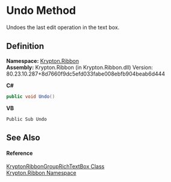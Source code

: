 # Undo Method


Undoes the last edit operation in the text box.



## Definition
**Namespace:** <a href="1e9bc734-cff9-e9b8-f013-94cdac669794.md">Krypton.Ribbon</a>  
**Assembly:** Krypton.Ribbon (in Krypton.Ribbon.dll) Version: 80.23.10.287+8d7660f9dc5efd033fabe008ebfb904beab6d444

**C#**
``` C#
public void Undo()
```
**VB**
``` VB
Public Sub Undo
```



## See Also


#### Reference
<a href="405a46a1-72b8-c818-b203-0b62cf064e57.md">KryptonRibbonGroupRichTextBox Class</a>  
<a href="1e9bc734-cff9-e9b8-f013-94cdac669794.md">Krypton.Ribbon Namespace</a>  
